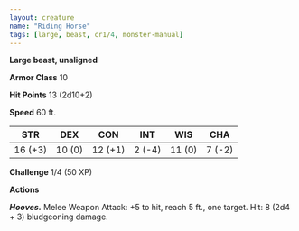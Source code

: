 ```yaml
---
layout: creature
name: "Riding Horse"
tags: [large, beast, cr1/4, monster-manual]
---
```


**Large beast, unaligned**

**Armor Class** 10

**Hit Points** 13 (2d10+2)

**Speed** 60 ft.

|   STR   |   DEX   |   CON   |   INT   |   WIS   |   CHA   |
|:-----:|:-----:|:-----:|:-----:|:-----:|:-----:|
| 16 (+3) | 10 (0) | 12 (+1) | 2 (-4) | 11 (0) | 7 (-2) |

**Challenge** 1/4 (50 XP)

**Actions**

***Hooves.*** Melee Weapon Attack: +5 to hit, reach 5 ft., one target. Hit: 8 (2d4 + 3) bludgeoning damage.

